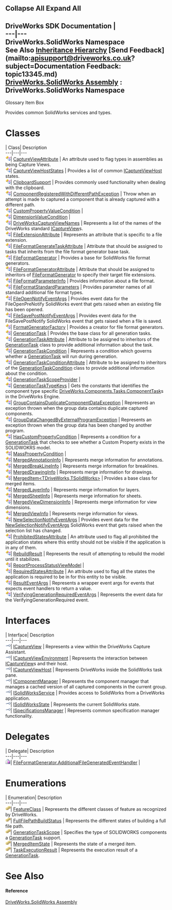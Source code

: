 Collapse All Expand All  
---  
DriveWorks SDK Documentation  |   
---|---  
DriveWorks.SolidWorks Namespace   
See Also [Inheritance Hierarchy](topic13346.md) [Send Feedback](mailto:apisupport@driveworks.co.uk?subject=Documentation Feedback: topic13345.md)  
[DriveWorks.SolidWorks Assembly](topic13342.md) : DriveWorks.SolidWorks Namespace  
---  
  
Glossary Item Box

Provides common SolidWorks services and types. 

# Classes

| Class| Description  
---|---|---  
![Class](dotnetimages/Class.gif)| [CaptureViewAttribute](topic13455.md) | An attribute used to flag types in assemblies as being Capture Views.  
![Class](dotnetimages/Class.gif)| [CaptureViewHostStates](topic13474.md) | Provides a list of common [ICaptureViewHost](topic13363.md) states.  
![Class](dotnetimages/Class.gif)| [ClipboardSupport](topic13507.md) | Provides commonly used functionality when dealing with the clipboard.  
![Class](dotnetimages/Class.gif)| [ComponentRegisteredWithDifferentPathException](topic13517.md) | Throw when an attempt is made to captured a component that is already captured with a different path.  
![Class](dotnetimages/Class.gif)| [CustomPropertyValueCondition](topic13527.md) |   
![Class](dotnetimages/Class.gif)| [DimensionValueCondition](topic13536.md) |   
![Class](dotnetimages/Class.gif)| [DriveWorksCaptureViewNames](topic13545.md) | Represents a list of the names of the DriveWorks standard [ICaptureView](topic13347.md)s.  
![Class](dotnetimages/Class.gif)| [FileExtensionAttribute](topic13564.md) | Represents an attribute that is specific to a file extension.  
![Class](dotnetimages/Class.gif)| [FileFormatGenerateTaskAttribute](topic13571.md) | Attribute that should be assigned to tasks that inherits from the file format generator base task.  
![Class](dotnetimages/Class.gif)| [FileFormatGenerator](topic13579.md) | Provides a base for SolidWorks file format generators.  
![Class](dotnetimages/Class.gif)| [FileFormatGeneratorAttribute](topic13607.md) | Attribute that should be assigned to inheritors of [FileFormatGenerator](topic13579.md) to specify their target file extensions.  
![Class](dotnetimages/Class.gif)| [FileFormatParameterInfo](topic13615.md) | Provides information about a file format.  
![Class](dotnetimages/Class.gif)| [FileFormatStandardParameters](topic13624.md) | Provides parameter names of all standard additional file format types.  
![Class](dotnetimages/Class.gif)| [FileOpenNotifyEventArgs](topic13653.md) | Provides event data for the FileOpenPreNotify SolidWorks event that gets raised when an existing file has been opened.  
![Class](dotnetimages/Class.gif)| [FileSavePostNotifyEventArgs](topic13661.md) | Provides event data for the FileSavePostNotify SolidWorks event that gets raised when a file is saved.  
![Class](dotnetimages/Class.gif)| [FormatGeneratorFactory](topic13670.md) | Provides a creator for file format generators.  
![Class](dotnetimages/Class.gif)| [GenerationTask](topic13678.md) | Provides the base class for all generation tasks.  
![Class](dotnetimages/Class.gif)| [GenerationTaskAttribute](topic13693.md) | Attribute to be assigned to inheritors of the [GenerationTask](topic13678.md) class to provide additional information about the task.  
![Class](dotnetimages/Class.gif)| [GenerationTaskCondition](topic13707.md) | Represents a condition which governs whether a [GenerationTask](topic13678.md) will run during generation.  
![Class](dotnetimages/Class.gif)| [GenerationTaskConditionAttribute](topic13721.md) | Attribute to be assigned to inheritors of the [GenerationTaskCondition](topic13707.md) class to provide additional information about the condition.  
![Class](dotnetimages/Class.gif)| [GenerationTaskScopeProvider](topic13735.md) |   
![Class](dotnetimages/Class.gif)| [GenerationTaskTypeKeys](topic13743.md) | Gets the constants that identifies the component type specific [DriveWorks.Components.Tasks.ComponentTask](topic6407.md)s in the DriveWorks Engine.  
![Class](dotnetimages/Class.gif)| [GroupContainsDuplicateComponentDataException](topic13754.md) | Represents an exception thrown when the group data contains duplicate captured components.  
![Class](dotnetimages/Class.gif)| [GroupDataChangedByExternalProgramException](topic13763.md) | Represents an exception thrown when the group data has been changed by another program.  
![Class](dotnetimages/Class.gif)| [HasCustomPropertyCondition](topic13772.md) | Represents a condition for a [GenerationTask](topic13678.md) that checks to see whether a Custom Property exists in the SOLIDWOKRS model.  
![Class](dotnetimages/Class.gif)| [MassPropertyCondition](topic13781.md) |   
![Class](dotnetimages/Class.gif)| [MergedAnnotationInfo](topic13790.md) | Represents merge information for annotations.  
![Class](dotnetimages/Class.gif)| [MergedBreakLineInfo](topic13797.md) | Represents merge information for breaklines.  
![Class](dotnetimages/Class.gif)| [MergedDrawingInfo](topic13815.md) | Represents merge information for drawings.  
![Class](dotnetimages/Class.gif)| [MergedItem<TDriveWorks,TSolidWorks>](topic13826.md) | Provides a base class for merged items.  
![Class](dotnetimages/Class.gif)| [MergedLayerInfo](topic13835.md) | Represents merge information for layers.  
![Class](dotnetimages/Class.gif)| [MergedSheetInfo](topic13842.md) | Represents merge information for sheets.  
![Class](dotnetimages/Class.gif)| [MergedViewDimensionInfo](topic13851.md) | Represents merge information for view dimensions.  
![Class](dotnetimages/Class.gif)| [MergedViewInfo](topic13858.md) | Represents merge information for views.  
![Class](dotnetimages/Class.gif)| [NewSelectionNotifyEventArgs](topic13867.md) | Provides event data for the [NewSelectionNotifyEventArgs](topic13867.md) SolidWorks event that gets raised when the selection list has changed.  
![Class](dotnetimages/Class.gif)| [ProhibitedStatesAttribute](topic13875.md) | An attribute used to flag all prohibited the application states where this entity should not be visible if the application is in any of them.  
![Class](dotnetimages/Class.gif)| [RebuildResult](topic13883.md) | Represents the result of attempting to rebuild the model until it stabilizes.  
![Class](dotnetimages/Class.gif)| [ReportProcessStatusViewModel](topic13891.md) |   
![Class](dotnetimages/Class.gif)| [RequiredStatesAttribute](topic13901.md) | An attribute used to flag all the states the application is required to be in for this entity to be visible.  
![Class](dotnetimages/Class.gif)| [ResultEventArgs](topic13909.md) | Represents a wrapper event args for events that expects event handlers to return a value.  
![Class](dotnetimages/Class.gif)| [VerifyingGenerationRequiredEventArgs](topic13917.md) | Represents the event data for the VerifyingGenerationRequired event.  
  
# Interfaces

| Interface| Description  
---|---|---  
![Interface](dotnetimages/Interface.gif)| [ICaptureView](topic13347.md) | Represents a view within the DriveWorks Capture Assistant.  
![Interface](dotnetimages/Interface.gif)| [ICaptureViewEnvironment](topic13353.md) | Represents the interaction between [ICaptureView](topic13347.md)s and their host.  
![Interface](dotnetimages/Interface.gif)| [ICaptureViewHost](topic13363.md) | Represents DriveWorks inside the SolidWorks task pane.  
![Interface](dotnetimages/Interface.gif)| [IComponentManager](topic13385.md) | Represents the component manager that manages a cached version of all captured components in the current group.  
![Interface](dotnetimages/Interface.gif)| [ISolidWorksService](topic13411.md) | Provides access to SolidWorks from a DriveWorks application.  
![Interface](dotnetimages/Interface.gif)| [ISolidWorksState](topic13419.md) | Represents the current SolidWorks state.  
![Interface](dotnetimages/Interface.gif)| [ISpecificationsManager](topic13440.md) | Represents common specification manager functionality.  
  
# Delegates

| Delegate| Description  
---|---|---  
![Delegate](dotnetimages/Delegate.gif)| [FileFormatGenerator.AdditionalFileGeneratedEventHandler](topic13924.md) |   
  
# Enumerations

| Enumeration| Description  
---|---|---  
![Enumeration](dotnetimages/Enumeration.gif)| [FeatureClass](topic13450.md) | Represents the different classes of feature as recognized by DriveWorks.  
![Enumeration](dotnetimages/Enumeration.gif)| [FullFilePathBuildStatus](topic13451.md) | Represents the different states of building a full file path.  
![Enumeration](dotnetimages/Enumeration.gif)| [GenerationTaskScope](topic13452.md) | Specifies the type of SOLIDWORKS components a [GenerationTask](topic13678.md) support.  
![Enumeration](dotnetimages/Enumeration.gif)| [MergedItemState](topic13453.md) | Represents the state of a merged item.  
![Enumeration](dotnetimages/Enumeration.gif)| [TaskExecutionResult](topic13454.md) | Represents the execution result of a [GenerationTask](topic13678.md).  
  
# See Also

#### Reference

[DriveWorks.SolidWorks Assembly](topic13342.md)


